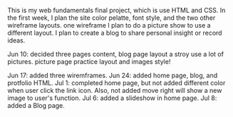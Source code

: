 This is my web fundamentals final project, which is use HTML and CSS.
In the first week, I plan the site color pelatte, font style, and the two other wireframe layouts.
one wireframe I plan to do a picture show to use a different layout.
I plan to create a blog to share personal insight or record ideas.

Jun 10: decided three pages content, blog page layout a stroy use a lot of pictures. picture page practice layout and images style! 

Jun 17: added three wiremframes.
Jun 24: added home page, blog, and protfolio HTML.
Jul 1: completed home page, but not added different color when user click the link icon. Also, not added move right will show a new image to user's function.
Jul 6: added a slideshow in home page.
Jul 8: added a Blog page.
